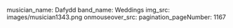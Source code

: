 musician_name: Dafydd
band_name: Weddings
img_src: images/musician1343.png
onmouseover_src: 
pagination_pageNumber: 1167